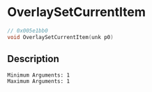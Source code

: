 # OverlaySetCurrentItem
```c
// 0x005e1bb0
void OverlaySetCurrentItem(unk p0)
```
## Description
```
Minimum Arguments: 1
Maximum Arguments: 1
```
